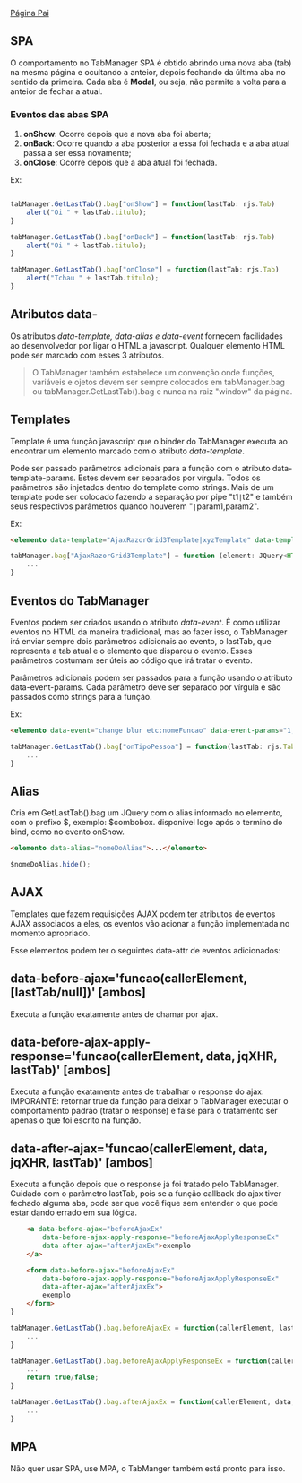 [Página Pai](./indexTabManager.md)

## SPA

O comportamento no TabManager SPA é obtido abrindo uma nova aba (tab) na mesma página e ocultando a anteior, depois fechando da última aba no sentido da primeira. Cada aba é **Modal**, ou seja, não permite a volta para a anteior de fechar a atual.

### Eventos das abas SPA

1. **onShow**: Ocorre depois que a nova aba foi aberta;
2. **onBack**: Ocorre quando a aba posterior a essa foi fechada e a aba atual passa a ser essa novamente;
3.  **onClose**: Ocorre depois que a aba atual foi fechada.

Ex:
```typescript   

tabManager.GetLastTab().bag["onShow"] = function(lastTab: rjs.Tab)
    alert("Oi " + lastTab.titulo);
}

tabManager.GetLastTab().bag["onBack"] = function(lastTab: rjs.Tab)
    alert("Oi " + lastTab.titulo);
}

tabManager.GetLastTab().bag["onClose"] = function(lastTab: rjs.Tab)
    alert("Tchau " + lastTab.titulo);
}
```

## Atributos data-

Os atributos _data-template, data-alias e data-event_ fornecem facilidades ao desenvolvedor por ligar o HTML a javascript. Qualquer elemento HTML pode ser marcado com esses 3 atributos. 

> O TabManager também  estabelece um convenção onde funções, variáveis e ojetos devem ser sempre colocados em tabManager.bag ou tabManager.GetLastTab().bag e nunca na raiz "window" da página. 

## Templates

Template é uma função javascript que o binder do TabManager executa ao encontrar um elemento marcado com o atributo _data-template_. 

Pode ser passado parâmetros adicionais para a função com o atributo data-template-params. Estes devem ser separados por vírgula. Todos os parâmetros são injetados dentro do template como strings. Mais de um template pode ser colocado fazendo a separação por pipe "t1<code>|</code>t2" e também seus respectivos parâmetros quando houverem "<code>|</code>param1,param2".

Ex:

```html
<elemento data-template="AjaxRazorGrid3Template|xyzTemplate" data-template-params"1,2|2" ...> ... </elemento>
```

```typescript
tabManager.bag["AjaxRazorGrid3Template"] = function (element: JQuery<HTMLElement>, tm: rjs.TabManager, parametro1: string, parametro2: string) {
    ...
}
```

## Eventos do TabManager

Eventos podem ser criados usando o atributo _data-event_. É como utilizar eventos no HTML da maneira tradicional, mas ao fazer isso, o TabManager irá enviar sempre
dois parâmetros adicionais ao evento, o lastTab, que representa a tab atual e o elemento que disparou o evento. Esses parâmetros costumam ser úteis ao código
que irá tratar o evento.

Parâmetros adicionais podem ser passados para a função usando o atributo data-event-params. Cada parâmetro deve ser separado por vírgula e são passados como strings para a função.

Ex:

```html
<elemento data-event="change blur etc:nomeFuncao" data-event-params="1,2">...</elemento>
```

```typescript
tabManager.GetLastTab().bag["onTipoPessoa"] = function(lastTab: rjs.Tab, el: HTMLElement, param1: string, param2: string) {
    ...
}
```

## Alias

Cria em GetLastTab().bag um JQuery com o alias informado no elemento, com o prefixo $, exemplo: $combobox. disponivel logo após o termino do bind, como no evento onShow.

```html
<elemento data-alias="nomeDoAlias">...</elemento>
```

```typescript
$nomeDoAlias.hide();
```

## AJAX

Templates que fazem requisições AJAX podem ter atributos de eventos AJAX associados a eles, os eventos vão acionar a função implementada no momento apropriado. 

Esse elementos podem ter o seguintes data-attr de eventos adicionados:
  
## data-before-ajax='funcao(callerElement, [lastTab/null])' [ambos] 
   
Executa a função exatamente antes de chamar por ajax.
   
## data-before-ajax-apply-response='funcao(callerElement, data, jqXHR, lastTab)' [ambos]

Executa a função exatamente antes de trabalhar o response do ajax. IMPORANTE: retornar true da função para deixar o TabManager executar o comportamento padrão (tratar o response) e false para o tratamento ser apenas o que foi escrito na função.
   
## data-after-ajax='funcao(callerElement, data, jqXHR, lastTab)' [ambos] 

Executa a função depois que o response já foi tratado pelo TabManager.
Cuidado com o parâmetro lastTab, pois se a função callback do ajax tiver fechado alguma aba, pode ser que você fique sem entender o que pode estar dando errado em sua lógica.

```html
    <a data-before-ajax="beforeAjaxEx" 
        data-before-ajax-apply-response="beforeAjaxApplyResponseEx"
        data-after-ajax="afterAjaxEx">exemplo
    </a>

    <form data-before-ajax="beforeAjaxEx" 
        data-before-ajax-apply-response="beforeAjaxApplyResponseEx"
        data-after-ajax="afterAjaxEx">
        exemplo
    </form>
}
```

```javascript
tabManager.GetLastTab().bag.beforeAjaxEx = function(callerElement, lastTab) {
    ...
}

tabManager.GetLastTab().bag.beforeAjaxApplyResponseEx = function(callerElement, data, jqXHR, lastTab) {
    ...
    return true/false;
}

tabManager.GetLastTab().bag.afterAjaxEx = function(callerElement, data, jqXHR, lastTab) {
    ...
}
```

## MPA

Não quer usar SPA, use MPA, o TabManger também está pronto para isso.
